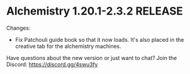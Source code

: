 # Alchemistry 1.20.1-2.3.2 RELEASE

Changes:
- Fix Patchouli guide book so that it now loads. It's also placed in the creative tab for the alchemistry machines.

Have questions about the new version or just want to chat? Join the Discord: https://discord.gg/4swu3fy